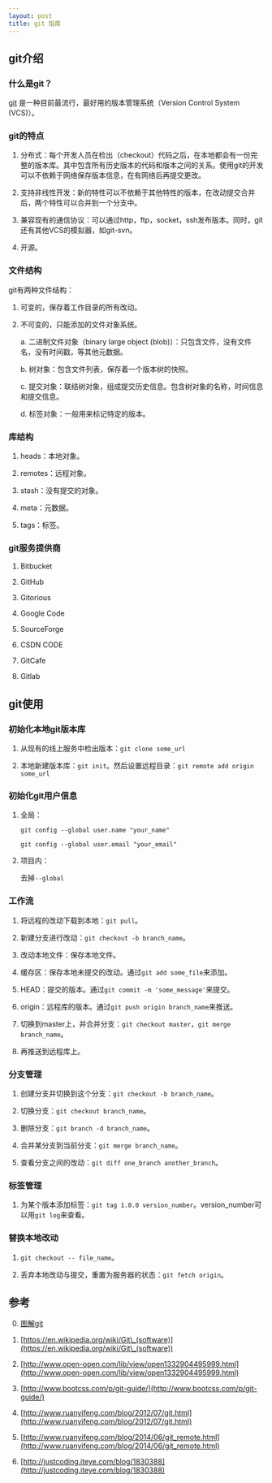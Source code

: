 ```yaml
---
layout: post
title: git 指南
---
```


## git介绍

### 什么是git？

[git](http://www.git-scm.com/) 是一种目前最流行，最好用的版本管理系统（Version Control System (VCS)）。

### git的特点

1. 分布式：每个开发人员在检出（checkout）代码之后，在本地都会有一份完整的版本库。其中包含所有历史版本的代码和版本之间的关系。使用git的开发可以不依赖于网络保存版本信息，在有网络后再提交更改。

2. 支持非线性开发：新的特性可以不依赖于其他特性的版本，在改动提交合并后，两个特性可以合并到一个分支中。

3. 兼容现有的通信协议：可以通过http，ftp，socket，ssh发布版本。同时，git还有其他VCS的模拟器，如git-svn。

4. 开源。

### 文件结构

git有两种文件结构：

1. 可变的，保存着工作目录的所有改动。

2. 不可变的，只能添加的文件对象系统。

    a. 二进制文件对象（binary large object (blob)）：只包含文件，没有文件名，没有时间戳，等其他元数据。

    b. 树对象：包含文件列表，保存着一个版本树的快照。

    c. 提交对象：联结树对象，组成提交历史信息。包含树对象的名称，时间信息和提交信息。

    d. 标签对象：一般用来标记特定的版本。

### 库结构

1. heads：本地对象。

2. remotes：远程对象。

3. stash：没有提交的对象。

4. meta：元数据。

5. tags：标签。

### git服务提供商

1. Bitbucket

2. GitHub

3. Gitorious

4. Google Code

5. SourceForge

6. CSDN CODE

7. GitCafe

8. Gitlab

## git使用

### 初始化本地git版本库

1. 从现有的线上服务中检出版本：`git clone some_url`

2. 本地新建版本库：`git init`。然后设置远程目录：`git remote add origin some_url`

### 初始化git用户信息

1. 全局：

    `git config --global user.name "your_name"`

    `git config --global user.email "your_email"`

2. 项目内：

    去掉`--global`

### 工作流

1. 将远程的改动下载到本地：`git pull`。

2. 新建分支进行改动：`git checkout -b branch_name`。

3. 改动本地文件：保存本地文件。

4. 缓存区：保存本地未提交的改动。通过`git add some_file`来添加。

5. HEAD：提交的版本。通过`git commit -m 'some_message'`来提交。

6. origin：远程库的版本。通过`git push origin branch_name`来推送。

7. 切换到master上，并合并分支：`git checkout master`，`git merge branch_name`。

8. 再推送到远程库上。

### 分支管理

1. 创建分支并切换到这个分支：`git checkout -b branch_name`。

2. 切换分支：`git checkout branch_name`。

3. 删除分支：`git branch -d branch_name`。

4. 合并某分支到当前分支：`git merge branch_name`。

5. 查看分支之间的改动：`git diff one_branch another_branch`。

### 标签管理

1. 为某个版本添加标签：`git tag 1.0.0 version_number`。version_number可以用`git log`来查看。

### 替换本地改动

1. `git checkout -- file_name`。

2. 丢弃本地改动与提交，重置为服务器的状态：`git fetch origin`。

## 参考

0. [图解git](http://marklodato.github.io/visual-git-guide/index-zh-cn.html)

1. [https://en.wikipedia.org/wiki/Git\_(software)](https://en.wikipedia.org/wiki/Git\_(software))

2. [http://www.open-open.com/lib/view/open1332904495999.html](http://www.open-open.com/lib/view/open1332904495999.html)

3. [http://www.bootcss.com/p/git-guide/](http://www.bootcss.com/p/git-guide/)

4. [http://www.ruanyifeng.com/blog/2012/07/git.html](http://www.ruanyifeng.com/blog/2012/07/git.html)

5. [http://www.ruanyifeng.com/blog/2014/06/git_remote.html](http://www.ruanyifeng.com/blog/2014/06/git_remote.html)

6. [http://justcoding.iteye.com/blog/1830388](http://justcoding.iteye.com/blog/1830388)
